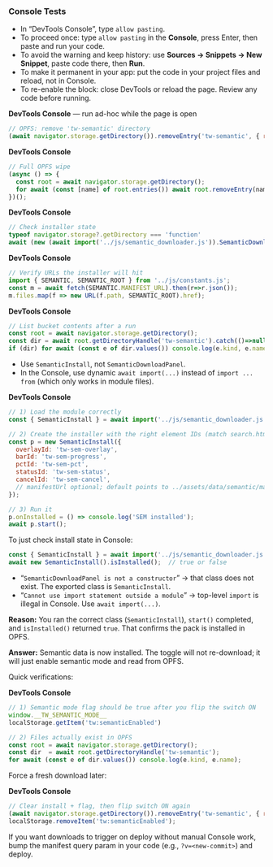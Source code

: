 ### Console Tests
* In “DevTools Console”, type `allow pasting`.
* To proceed once: type `allow pasting` in the **Console**, press Enter, then paste and run your code.
* To avoid the warning and keep history: use **Sources → Snippets → New Snippet**, paste code there, then **Run**.
* To make it permanent in your app: put the code in your project files and reload, not in Console.
* To re-enable the block: close DevTools or reload the page.
  Review any code before running.


**DevTools Console** — run ad-hoc while the page is open

```js
// OPFS: remove 'tw-semantic' directory
(await navigator.storage.getDirectory()).removeEntry('tw-semantic', { recursive: true })
```

**DevTools Console**

```js
// Full OPFS wipe
(async () => {
  const root = await navigator.storage.getDirectory();
  for await (const [name] of root.entries()) await root.removeEntry(name, { recursive: true });
})();
```

**DevTools Console**

```js
// Check installer state
typeof navigator.storage?.getDirectory === 'function'
await (new (await import('../js/semantic_downloader.js')).SemanticDownloadPanel()).isInstalled()
```

**DevTools Console**

```js
// Verify URLs the installer will hit
import { SEMANTIC, SEMANTIC_ROOT } from '../js/constants.js';
const m = await fetch(SEMANTIC.MANIFEST_URL).then(r=>r.json());
m.files.map(f => new URL(f.path, SEMANTIC_ROOT).href);
```

**DevTools Console**

```js
// List bucket contents after a run
const root = await navigator.storage.getDirectory();
const dir = await root.getDirectoryHandle('tw-semantic').catch(()=>null);
if (dir) for await (const e of dir.values()) console.log(e.kind, e.name);
```

* Use `SemanticInstall`, not `SemanticDownloadPanel`.
* In the Console, use dynamic `await import(...)` instead of `import ... from` (which only works in module files).

**DevTools Console**

```js
// 1) Load the module correctly
const { SemanticInstall } = await import('../js/semantic_downloader.js');

// 2) Create the installer with the right element IDs (match search.html)
const p = new SemanticInstall({
  overlayId: 'tw-sem-overlay',
  barId: 'tw-sem-progress',
  pctId: 'tw-sem-pct',
  statusId: 'tw-sem-status',
  cancelId: 'tw-sem-cancel',
  // manifestUrl optional; default points to ../assets/data/semantic/manifest.json?v=...
});

// 3) Run it
p.onInstalled = () => console.log('SEM installed');
await p.start();
```

To just check install state in Console:

```js
const { SemanticInstall } = await import('../js/semantic_downloader.js');
await new SemanticInstall().isInstalled();  // true or false
```


* “`SemanticDownloadPanel is not a constructor`” → that class does not exist. The exported class is `SemanticInstall`.
* “`Cannot use import statement outside a module`” → top-level `import` is illegal in Console. Use `await import(...)`.


**Reason:** You ran the correct class (`SemanticInstall`), `start()` completed, and `isInstalled()` returned `true`. That confirms the pack is installed in OPFS.

**Answer:**
Semantic data is now installed. The toggle will not re-download; it will just enable semantic mode and read from OPFS.

Quick verifications:

**DevTools Console**

```js
// 1) Semantic mode flag should be true after you flip the switch ON
window.__TW_SEMANTIC_MODE__
localStorage.getItem('tw:semanticEnabled')

// 2) Files actually exist in OPFS
const root = await navigator.storage.getDirectory();
const dir  = await root.getDirectoryHandle('tw-semantic');
for await (const e of dir.values()) console.log(e.kind, e.name);
```

Force a fresh download later:

**DevTools Console**

```js
// Clear install + flag, then flip switch ON again
(await navigator.storage.getDirectory()).removeEntry('tw-semantic', { recursive: true });
localStorage.removeItem('tw:semanticEnabled');
```

If you want downloads to trigger on deploy without manual Console work, bump the manifest query param in your code (e.g., `?v=<new-commit>`) and deploy.
